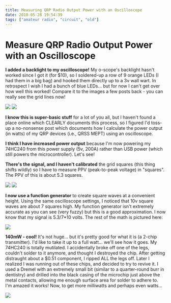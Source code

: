 ```yaml
---
title: Measuring QRP Radio Output Power with an Oscilloscope
date: 2010-05-28 19:54:39
tags: ["amateur radio", "circuit", "old"]
---
```


# Measure QRP Radio Output Power with an Oscilloscope

__I added a backlight to my oscilloscope!__ My o-scope's backlight hasn't worked since I got it (for $10), so I soldered-up a row of 9 orange LEDs (I had them in a big bag) and hooked them directly up to a 3v wall wart. In retrospect I wish I had a bunch of blue LEDs... but for now I can't get over how well this worked! Compare it to the images a few posts back - you can really see the grid lines now!

<div class="text-center img-border">

![](https://swharden.com/static/2010/05/28/oscilliscope_leds.jpg)
![](https://swharden.com/static/2010/05/28/qrss_qrp_circuit_scope.jpg)

</div>

__I know this is super-basic stuff__ for a lot of you all, but I haven't found a place online which CLEARLY documents this process, so I figured I'd toss-up a no-nonsense post which documents how I calculate the power output (in watts) of my QRP devices (i.e., QRSS MEPT) using an oscilloscope.

__I think I have increased power output__ because I'm now powering my 74HC240 from this power supply (5v, 200A) rather than USB power (which still powers the microcontroller). Let's see!

__There's the signal, and I haven't calibrated__ the grid squares (this thing shifts wildly) so I have to measure PPV (peak-to-peak voltage) in "squares". The PPV of this is about 5.3 squares.

<div class="text-center img-border">

![](https://swharden.com/static/2010/05/28/qrss_qrp_signal.jpg)
![](https://swharden.com/static/2010/05/28/10vSquare.jpg)

</div>

__I now use a function generator__ to create square waves at a convenient height. Using the same oscilloscope settings, I noticed that 10v square waves are about 7 squares high. My function generator isn't extremely accurate as you can see (very fuzzy) but this is a good approximation. I now know that my signal is 5.3/7\*10 volts. The rest of the math is pictured here:

<div class="text-center img-border">

![](https://swharden.com/static/2010/05/28/powerCalcs.jpg)

</div>

__140mW - cool!__ It's not huge... but it's pretty good for what it is (a 2-chip transmitter). I'd like to take it up to a full watt... we'll see how it goes. My 74HC240 is totally mutilated. I accidentally broke off one of the legs, couldn't solder to it anymore, and thought I destroyed the chip. After getting distraught about a $0.51 component, I ripped ALL the legs off. Later I realized I was running out of these chips, and decided to try to revive it. I used a Dremel with an extremely small bit (similar to a quarter-round burr in dentistry) and drilled into the black casing of the microchip just above the metal contacts, allowing me enough surface area for solder to adhere to. I'm amazed it works! Now, to get more milliwatts and perhaps even watts...

<div class="text-center img-border">

![](https://swharden.com/static/2010/05/28/testcircuit.jpg)

</div>

